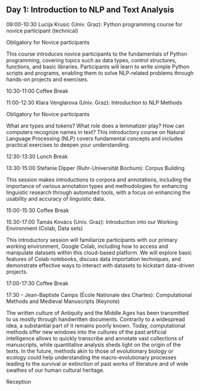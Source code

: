 ## Day 1: Introduction to NLP and Text Analysis
09:00-10:30 Lucija Krusic (Univ. Graz): Python programming course for novice participant (technical)

Obligatory for Novice participants

This course introduces novice participants to the fundamentals of Python programming, covering topics such as data types, control structures, functions, and basic libraries. Participants will learn to write simple Python scripts and programs, enabling them to solve NLP-related problems through hands-on projects and exercises.

10:30-11:00 Coffee Break

11:00-12:30 Klara Venglarova (Univ. Graz): Introduction to NLP Methods

Obligatory for Novice participants

What are types and tokens? What role does a lemmatizer play? How can computers recognize names in text? This introductory course on Natural Language Processing (NLP) covers fundamental concepts and includes practical exercises to deepen your understanding.

12:30-13:30 Lunch Break

13:30-15:00 Stefanie Dipper (Ruhr-Universität Bochum): Corpus Building

This session makes introductions to corpora and annotations, including the importance of various annotation types and methodologies for enhancing linguistic research through automated tools, with a focus on enhancing the usability and accuracy of linguistic data.

15:00-15:30 Coffee Break

15:30-17:00 Tamás Kovács (Univ. Graz): Introduction into our Working Environment (Colab, Data sets)

This introductory session will familiarize participants with our primary working environment, Google Colab, including how to access and manipulate datasets within this cloud-based platform. We will explore basic features of Colab notebooks, discuss data importation techniques, and demonstrate effective ways to interact with datasets to kickstart data-driven projects.

17:00-17:30 Coffee Break

17:30 – Jean-Baptiste Camps (École Nationale des Chartes): Computational Methods and Medieval Manuscripts (Keynote)

The written culture of Antiquity and the Middle Ages has been transmitted to us mostly through handwritten documents. Contrarily to a widespread idea, a substantial part of it remains poorly known. Today, computational methods offer new windows into the cultures of the past:artificial intelligence allows to quickly transcribe and annotate vast collections of manuscripts, while quantitative analysis sheds light on the origin of the texts. In the future, methods akin to those of evolutionary biology or ecology could help understanding the macro-evolutionary processes leading to the survival or extinction of past works of literature and of wide swathes of our human cultural heritage.

Reception
